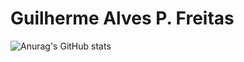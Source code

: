 # Guilherme Alves P. Freitas

![Anurag's GitHub stats](https://github-readme-stats.vercel.app/api?username=guiLerrme&theme=dark&show_icons=true)

